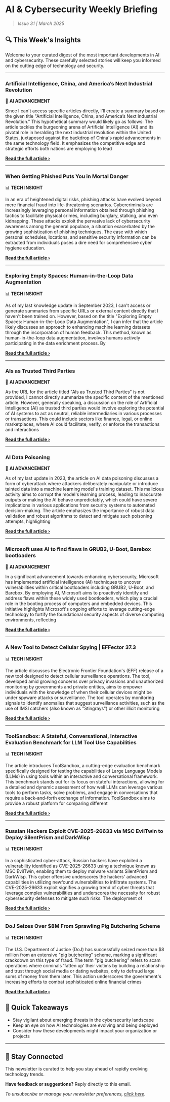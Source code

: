 # AI & Cybersecurity Weekly Briefing
> *Issue 31 | March 2025*

## 🔍 This Week's Insights

Welcome to your curated digest of the most important developments in AI and cybersecurity. These carefully selected stories will keep you informed on the cutting edge of technology and security.

---


### Artificial Intelligence, China, and America’s Next Industrial Revolution


🧠 **AI ADVANCEMENT**


Since I can't access specific articles directly, I'll create a summary based on the given title "Artificial Intelligence, China, and America’s Next Industrial Revolution." This hypothetical summary would likely go as follows: The article tackles the burgeoning arena of Artificial Intelligence (AI) and its pivotal role in heralding the next industrial revolution within the United States, juxtaposed against the backdrop of China's rapid advancements in the same technology field. It emphasizes the competitive edge and strategic efforts both nations are employing to lead

**[Read the full article ›](https://cset.georgetown.edu/article/artificial-intelligence-china-and-americas-next-industrial-revolution/?utm_source=newsletter&utm_medium=email&utm_campaign=weekly_ai_cybersecurity&utm_content=Artificial+Intelligence%2C+China%2C+and+America%E2%80%99s+Next)**


---


### When Getting Phished Puts You in Mortal Danger


📊 **TECH INSIGHT**


In an era of heightened digital risks, phishing attacks have evolved beyond mere financial fraud into life-threatening scenarios. Cybercriminals are increasingly leveraging personal information obtained through phishing tactics to facilitate physical crimes, including burglary, stalking, and even kidnapping. These attacks exploit the pervasive lack of cybersecurity awareness among the general populace, a situation exacerbated by the growing sophistication of phishing techniques. The ease with which personal schedules, locations, and sensitive security information can be extracted from individuals poses a dire need for comprehensive cyber hygiene education.

**[Read the full article ›](https://krebsonsecurity.com/2025/03/when-getting-phished-puts-you-in-mortal-danger/?utm_source=newsletter&utm_medium=email&utm_campaign=weekly_ai_cybersecurity&utm_content=When+Getting+Phished+Puts+You+in+Mortal+Danger)**


---


### Exploring Empty Spaces: Human-in-the-Loop Data Augmentation


📊 **TECH INSIGHT**


As of my last knowledge update in September 2023, I can't access or generate summaries from specific URLs or external content directly that I haven't been trained on. However, based on the title "Exploring Empty Spaces: Human-in-the-Loop Data Augmentation", I can infer that the article likely discusses an approach to enhancing machine learning datasets through the incorporation of human feedback. This method, known as human-in-the-loop data augmentation, involves humans actively participating in the data enrichment process. By

**[Read the full article ›](https://machinelearning.apple.com/research/interactive-data-augmentation?utm_source=newsletter&utm_medium=email&utm_campaign=weekly_ai_cybersecurity&utm_content=Exploring+Empty+Spaces%3A+Human-in-the-Loop+Data+Aug)**


---


### AIs as Trusted Third Parties


🧠 **AI ADVANCEMENT**


As the URL for the article titled "AIs as Trusted Third Parties" is not provided, I cannot directly summarize the specific content of the mentioned article. However, generally speaking, a discussion on the role of Artificial Intelligence (AI) as trusted third parties would involve exploring the potential of AI systems to act as neutral, reliable intermediaries in various processes or transactions. This could include sectors like finance, legal, or online marketplaces, where AI could facilitate, verify, or enforce the transactions and interactions

**[Read the full article ›](https://www.schneier.com/blog/archives/2025/03/ais-as-trusted-third-parties.html?utm_source=newsletter&utm_medium=email&utm_campaign=weekly_ai_cybersecurity&utm_content=AIs+as+Trusted+Third+Parties)**


---


### AI Data Poisoning


🧠 **AI ADVANCEMENT**


As of my last update in 2023, the article on AI data poisoning discusses a form of cyberattack where attackers deliberately manipulate or introduce tainted data into a machine learning model's training dataset. This malicious activity aims to corrupt the model's learning process, leading to inaccurate outputs or making the AI behave unpredictably, which could have severe implications in various applications from security systems to automated decision-making. The article emphasizes the importance of robust data validation and robust algorithms to detect and mitigate such poisoning attempts, highlighting

**[Read the full article ›](https://www.schneier.com/blog/archives/2025/03/ai-data-poisoning.html?utm_source=newsletter&utm_medium=email&utm_campaign=weekly_ai_cybersecurity&utm_content=AI+Data+Poisoning)**


---


### Microsoft uses AI to find flaws in GRUB2, U-Boot, Barebox bootloaders


🧠 **AI ADVANCEMENT**


In a significant advancement towards enhancing cybersecurity, Microsoft has implemented artificial intelligence (AI) techniques to uncover vulnerabilities within critical bootloaders including GRUB2, U-Boot, and Barebox. By employing AI, Microsoft aims to proactively identify and address flaws within these widely used bootloaders, which play a crucial role in the booting process of computers and embedded devices. This initiative highlights Microsoft's ongoing efforts to leverage cutting-edge technology to fortify the foundational security aspects of diverse computing environments, reflecting

**[Read the full article ›](https://www.bleepingcomputer.com/news/security/microsoft-uses-ai-to-find-flaws-in-grub2-u-boot-barebox-bootloaders/?utm_source=newsletter&utm_medium=email&utm_campaign=weekly_ai_cybersecurity&utm_content=Microsoft+uses+AI+to+find+flaws+in+GRUB2%2C+U-Boot%2C+)**


---


### A New Tool to Detect Cellular Spying | EFFector 37.3


📊 **TECH INSIGHT**


The article discusses the Electronic Frontier Foundation's (EFF) release of a new tool designed to detect cellular surveillance operations. The tool, developed amid growing concerns over privacy invasions and unauthorized monitoring by governments and private entities, aims to empower individuals with the knowledge of when their cellular devices might be under spyware attacks or surveillance. The tool operates by monitoring signals to identify anomalies that suggest surveillance activities, such as the use of IMSI catchers (also known as "Stingrays") or other illicit monitoring

**[Read the full article ›](https://www.eff.org/deeplinks/2025/03/new-tool-detect-cellular-spying-effector-373?utm_source=newsletter&utm_medium=email&utm_campaign=weekly_ai_cybersecurity&utm_content=A+New+Tool+to+Detect+Cellular+Spying+%7C+EFFector+37)**


---


### ToolSandbox: A Stateful, Conversational, Interactive Evaluation Benchmark for LLM Tool Use Capabilities


📊 **TECH INSIGHT**


The article introduces ToolSandbox, a cutting-edge evaluation benchmark specifically designed for testing the capabilities of Large Language Models (LLMs) in using tools within an interactive and conversational framework. This benchmark stands out for its focus on stateful interactions, allowing for a detailed and dynamic assessment of how well LLMs can leverage various tools to perform tasks, solve problems, and engage in conversations that require a back-and-forth exchange of information. ToolSandbox aims to provide a robust platform for comparing different

**[Read the full article ›](https://machinelearning.apple.com/research/toolsandbox-stateful-conversational-llm-benchmark?utm_source=newsletter&utm_medium=email&utm_campaign=weekly_ai_cybersecurity&utm_content=ToolSandbox%3A+A+Stateful%2C+Conversational%2C+Interacti)**


---


### Russian Hackers Exploit CVE-2025-26633 via MSC EvilTwin to Deploy SilentPrism and DarkWisp


📊 **TECH INSIGHT**


In a sophisticated cyber-attack, Russian hackers have exploited a vulnerability identified as CVE-2025-26633 using a technique known as MSC EvilTwin, enabling them to deploy malware variants SilentPrism and DarkWisp. This cyber offensive underscores the hackers' advanced capabilities in utilizing newfound vulnerabilities to infiltrate systems. The CVE-2025-26633 exploit signifies a growing trend of cyber threats that leverage complex vulnerabilities and underscores the necessity for robust cybersecurity defenses to mitigate such risks. The deployment of

**[Read the full article ›](https://thehackernews.com/2025/03/russian-hackers-exploit-cve-2025-26633.html?utm_source=newsletter&utm_medium=email&utm_campaign=weekly_ai_cybersecurity&utm_content=Russian+Hackers+Exploit+CVE-2025-26633+via+MSC+Evi)**


---


### DoJ Seizes Over $8M From Sprawling Pig Butchering Scheme


📊 **TECH INSIGHT**


The U.S. Department of Justice (DoJ) has successfully seized more than $8 million from an extensive "pig butchering" scheme, marking a significant crackdown on this type of fraud. The term "pig butchering" refers to scam operations where criminals 'fatten up' their victims by building a relationship and trust through social media or dating websites, only to defraud large sums of money from them later. This action underscores the government's increasing efforts to combat sophisticated online financial crimes

**[Read the full article ›](https://www.darkreading.com/cyber-risk/doj-seizes-8m-pig-butchering-scheme?utm_source=newsletter&utm_medium=email&utm_campaign=weekly_ai_cybersecurity&utm_content=DoJ+Seizes+Over+%248M+From+Sprawling+Pig+Butchering+)**




## 📌 Quick Takeaways

- Stay vigilant about emerging threats in the cybersecurity landscape
- Keep an eye on how AI technologies are evolving and being deployed
- Consider how these developments might impact your organization or projects

---

## 🔔 Stay Connected

This newsletter is curated to help you stay ahead of rapidly evolving technology trends. 

**Have feedback or suggestions?** Reply directly to this email.

*To unsubscribe or manage your newsletter preferences, [click here](#).*